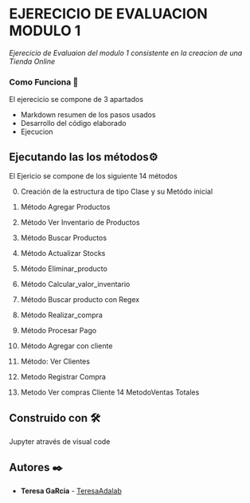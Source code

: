 # EJERECICIO DE EVALUACION MODULO 1

_Ejerecicio de Evaluaion del modulo 1 consistente en la creacion de una Tienda Online_

### Como Funciona 🔧

El ejerecicio se compone de 3 apartados
* Markdown resumen de los pasos usados
* Desarrollo del código elaborado
* Ejecucion


## Ejecutando las los métodos⚙️

El Ejericio se compone de los siguiente 14 métodos

0. Creación de la estructura de tipo Clase y su Metódo inicial
1. Método Agregar Productos
2. Método Ver Inventario de Productos
3. Método Buscar Productos
4. Método Actualizar Stocks
5. Método Eliminar_producto
6. Método Calcular_valor_inventario
7. Método Buscar producto con Regex
8. Método Realizar_compra
9. Método  Procesar Pago
10. Método  Agregar con cliente

11. Método: Ver Clientes
12. Metodo Registrar Compra
13. Metodo Ver compras Cliente
14 MetodoVentas Totales



## Construido con 🛠️

Jupyter através de visual code


## Autores ✒️


* **Teresa GaRcia**  - [TeresaAdalab](https://github.com/TeresaAdabak)


